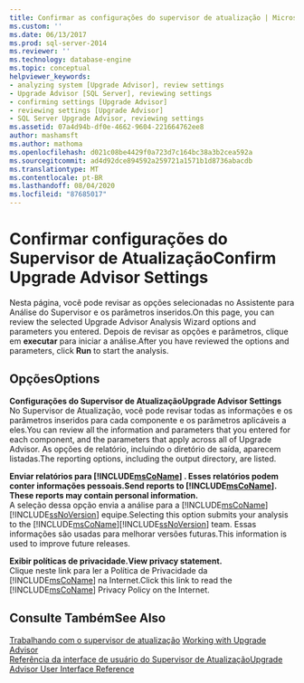 ```yaml
---
title: Confirmar as configurações do supervisor de atualização | Microsoft Docs
ms.custom: ''
ms.date: 06/13/2017
ms.prod: sql-server-2014
ms.reviewer: ''
ms.technology: database-engine
ms.topic: conceptual
helpviewer_keywords:
- analyzing system [Upgrade Advisor], review settings
- Upgrade Advisor [SQL Server], reviewing settings
- confirming settings [Upgrade Advisor]
- reviewing settings [Upgrade Advisor]
- SQL Server Upgrade Advisor, reviewing settings
ms.assetid: 07a4d94b-df0e-4662-9604-221664762ee8
author: mashamsft
ms.author: mathoma
ms.openlocfilehash: d021c08be4429f0a723d7c164bc38a3b2cea592a
ms.sourcegitcommit: ad4d92dce894592a259721a1571b1d8736abacdb
ms.translationtype: MT
ms.contentlocale: pt-BR
ms.lasthandoff: 08/04/2020
ms.locfileid: "87685017"
---
```

# <a name="confirm-upgrade-advisor-settings"></a><span data-ttu-id="7faf5-102">Confirmar configurações do Supervisor de Atualização</span><span class="sxs-lookup"><span data-stu-id="7faf5-102">Confirm Upgrade Advisor Settings</span></span>
  <span data-ttu-id="7faf5-103">Nesta página, você pode revisar as opções selecionadas no Assistente para Análise do Supervisor e os parâmetros inseridos.</span><span class="sxs-lookup"><span data-stu-id="7faf5-103">On this page, you can review the selected Upgrade Advisor Analysis Wizard options and parameters you entered.</span></span> <span data-ttu-id="7faf5-104">Depois de revisar as opções e parâmetros, clique em **executar** para iniciar a análise.</span><span class="sxs-lookup"><span data-stu-id="7faf5-104">After you have reviewed the options and parameters, click **Run** to start the analysis.</span></span>  
  
## <a name="options"></a><span data-ttu-id="7faf5-105">Opções</span><span class="sxs-lookup"><span data-stu-id="7faf5-105">Options</span></span>  
 <span data-ttu-id="7faf5-106">**Configurações do Supervisor de Atualização**</span><span class="sxs-lookup"><span data-stu-id="7faf5-106">**Upgrade Advisor Settings**</span></span>  
 <span data-ttu-id="7faf5-107">No Supervisor de Atualização, você pode revisar todas as informações e os parâmetros inseridos para cada componente e os parâmetros aplicáveis a eles.</span><span class="sxs-lookup"><span data-stu-id="7faf5-107">You can review all the information and parameters that you entered for each component, and the parameters that apply across all of Upgrade Advisor.</span></span> <span data-ttu-id="7faf5-108">As opções de relatório, incluindo o diretório de saída, aparecem listadas.</span><span class="sxs-lookup"><span data-stu-id="7faf5-108">The reporting options, including the output directory, are listed.</span></span>  
  
 <span data-ttu-id="7faf5-109">**Enviar relatórios para [!INCLUDE[msCoName](../../includes/msconame-md.md)] . Esses relatórios podem conter informações pessoais.**</span><span class="sxs-lookup"><span data-stu-id="7faf5-109">**Send reports to [!INCLUDE[msCoName](../../includes/msconame-md.md)]. These reports may contain personal information.**</span></span>  
 <span data-ttu-id="7faf5-110">A seleção dessa opção envia a análise para a [!INCLUDE[msCoName](../../includes/msconame-md.md)] [!INCLUDE[ssNoVersion](../../includes/ssnoversion-md.md)] equipe.</span><span class="sxs-lookup"><span data-stu-id="7faf5-110">Selecting this option submits your analysis to the [!INCLUDE[msCoName](../../includes/msconame-md.md)][!INCLUDE[ssNoVersion](../../includes/ssnoversion-md.md)] team.</span></span> <span data-ttu-id="7faf5-111">Essas informações são usadas para melhorar versões futuras.</span><span class="sxs-lookup"><span data-stu-id="7faf5-111">This information is used to improve future releases.</span></span>  
  
 <span data-ttu-id="7faf5-112">**Exibir políticas de privacidade.**</span><span class="sxs-lookup"><span data-stu-id="7faf5-112">**View privacy statement.**</span></span>  
 <span data-ttu-id="7faf5-113">Clique neste link para ler a Política de Privacidade da [!INCLUDE[msCoName](../../includes/msconame-md.md)] na Internet.</span><span class="sxs-lookup"><span data-stu-id="7faf5-113">Click this link to read the [!INCLUDE[msCoName](../../includes/msconame-md.md)] Privacy Policy on the Internet.</span></span>  
  
## <a name="see-also"></a><span data-ttu-id="7faf5-114">Consulte Também</span><span class="sxs-lookup"><span data-stu-id="7faf5-114">See Also</span></span>  
 <span data-ttu-id="7faf5-115">[Trabalhando com o supervisor de atualização](../../../2014/sql-server/install/working-with-upgrade-advisor.md) </span><span class="sxs-lookup"><span data-stu-id="7faf5-115">[Working with Upgrade Advisor](../../../2014/sql-server/install/working-with-upgrade-advisor.md) </span></span>  
 [<span data-ttu-id="7faf5-116">Referência da interface de usuário do Supervisor de Atualização</span><span class="sxs-lookup"><span data-stu-id="7faf5-116">Upgrade Advisor User Interface Reference</span></span>](../../../2014/sql-server/install/upgrade-advisor-user-interface-reference.md)  
  
  
